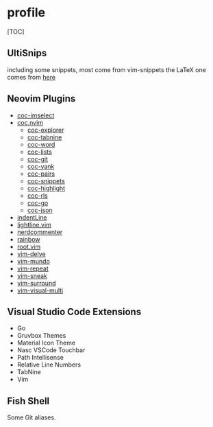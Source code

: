 # profile



[TOC]

## UltiSnips

including some snippets, most come from vim-snippets
the LaTeX one comes from [here](https://castel.dev/post/lecture-notes-1/)

## Neovim Plugins

- [coc-imselect](https://github.com/neoclide/coc-imselect)
- [coc.nvim](https://github.com/neoclide/coc-imselect)
  - [coc-explorer](https://github.com/weirongxu/coc-explorer)
  - [coc-tabnine](https://github.com/neoclide/coc-tabnine)
  - [coc-word](https://github.com/neoclide/coc-sources)
  - [coc-lists](https://github.com/neoclide/coc-lists)
  - [coc-git](https://github.com/neoclide/coc-git)
  - [coc-yank](https://github.com/neoclide/coc-yank)
  - [coc-pairs](https://github.com/neoclide/coc-pairs)
  - [coc-snippets](https://github.com/neoclide/coc-snippets)
  - [coc-highlight](https://github.com/neoclide/coc-highlight)
  - [coc-rls](https://github.com/neoclide/coc-rls)
  - [coc-go](https://github.com/josa42/coc-go)
  - [coc-json](https://github.com/neoclide/coc-json)
- [indentLine](https://github.com/Yggdroot/indentLine)
- [lightline.vim](https://github.com/itchyny/lightline.vim)
- [nerdcommenter](https://github.com/scrooloose/nerdcommenter)
- [rainbow](https://github.com/luochen1990/rainbow)
- [root.vim](https://github.com/dylanaraps/root.vim)
- [vim-delve](https://github.com/sebdah/vim-delve)
- [vim-mundo](https://github.com/simnalamburt/vim-mundo)
- [vim-repeat](https://github.com/tpope/vim-repeat)
- [vim-sneak](https://github.com/justinmk/vim-sneak)
- [vim-surround](https://github.com/tpope/vim-surround)
- [vim-visual-multi](https://github.com/mg979/vim-visual-multi)

## Visual Studio Code Extensions

- Go
- Gruvbox Themes
- Material Icon Theme
- Nasc VSCode Touchbar
- Path Intellisense
- Relative Line Numbers
- TabNine
- Vim

## Fish Shell

Some Git aliases.

